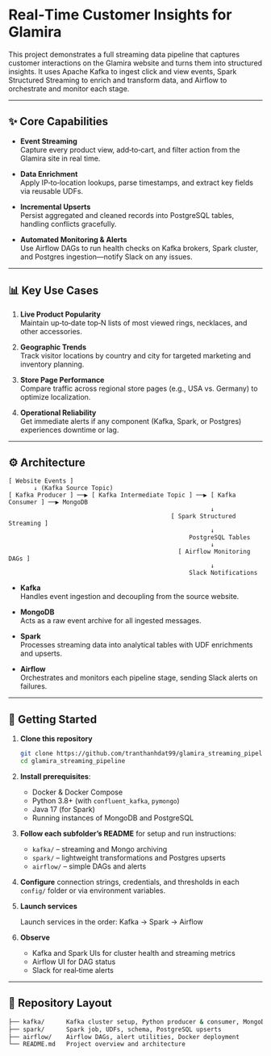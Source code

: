
# Real‑Time Customer Insights for Glamira

This project demonstrates a full streaming data pipeline that captures customer interactions on the Glamira website and turns them into structured insights. It uses Apache Kafka to ingest click and view events, Spark Structured Streaming to enrich and transform data, and Airflow to orchestrate and monitor each stage.

---

## ✨ Core Capabilities

- **Event Streaming**  
  Capture every product view, add‑to‑cart, and filter action from the Glamira site in real time.

- **Data Enrichment**  
  Apply IP‑to‑location lookups, parse timestamps, and extract key fields via reusable UDFs.

- **Incremental Upserts**  
  Persist aggregated and cleaned records into PostgreSQL tables, handling conflicts gracefully.

- **Automated Monitoring & Alerts**  
  Use Airflow DAGs to run health checks on Kafka brokers, Spark cluster, and Postgres ingestion—notify Slack on any issues.

---

## 📊 Key Use Cases

1. **Live Product Popularity**  
   Maintain up‑to‑date top‑N lists of most viewed rings, necklaces, and other accessories.

2. **Geographic Trends**  
   Track visitor locations by country and city for targeted marketing and inventory planning.

3. **Store Page Performance**  
   Compare traffic across regional store pages (e.g., USA vs. Germany) to optimize localization.

4. **Operational Reliability**  
   Get immediate alerts if any component (Kafka, Spark, or Postgres) experiences downtime or lag.

---

## ⚙️ Architecture

```text
[ Website Events ] 
       ↓ (Kafka Source Topic)
[ Kafka Producer ] ──▶ [ Kafka Intermediate Topic ] ──▶ [ Kafka Consumer ] ──▶ MongoDB
                                                        ↓
                                             [ Spark Structured Streaming ]
                                                        ↓
                                                  PostgreSQL Tables
                                                        ↓
                                               [ Airflow Monitoring DAGs ]
                                                        ↓
                                                  Slack Notifications
```

- **Kafka**  
  Handles event ingestion and decoupling from the source website.

- **MongoDB**  
  Acts as a raw event archive for all ingested messages.

- **Spark**  
  Processes streaming data into analytical tables with UDF enrichments and upserts.

- **Airflow**  
  Orchestrates and monitors each pipeline stage, sending Slack alerts on failures.

---

## 🚀 Getting Started

1. **Clone this repository**  
   ```bash
   git clone https://github.com/tranthanhdat99/glamira_streaming_pipeline.git
   cd glamira_streaming_pipeline
2. **Install prerequisites**:

     - Docker & Docker Compose
     - Python 3.8+ (with `confluent_kafka`, `pymongo`)
     - Java 17 (for Spark)
     - Running instances of MongoDB and PostgreSQL
3. **Follow each subfolder’s README** for setup and run instructions:  
   - `kafka/` – streaming and Mongo archiving  
   - `spark/` – lightweight transformations and Postgres upserts  
   - `airflow/` – simple DAGs and alerts  
4. **Configure** connection strings, credentials, and thresholds in each `config/` folder or via environment variables.
5. **Launch services**

    Launch services in the order: Kafka → Spark → Airflow
6. **Observe**
  
   - Kafka and Spark UIs for cluster health and streaming metrics
   - Airflow UI for DAG status
   - Slack for real‑time alerts
  
---

## 📂 Repository Layout
```bash
├── kafka/      Kafka cluster setup, Python producer & consumer, MongoDB archiving  
├── spark/      Spark job, UDFs, schema, PostgreSQL upserts  
├── airflow/    Airflow DAGs, alert utilities, Docker deployment  
└── README.md   Project overview and architecture
```
